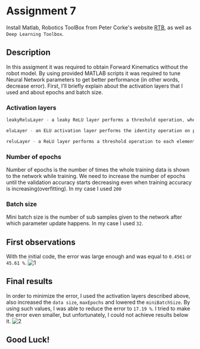 # Assignment 7
Install Matlab, Robotics ToolBox from Peter Corke's website [RTB](http://www.petercorke.com/), as well as `Deep Learning Toolbox`.  

## Description
In this assigment it was required to obtain Forward Kinematics without the robot model. By using provided MATLAB scripts it was required to tune Neural Network parameters to get better performance (in other words, decrease error). First, I'll briefly explain about the activation layers that I used and about epochs and batch size.

### Activation layers
```javascript
leakyReluLayer - a leaky ReLU layer performs a threshold operation, where any input value less than zero is multiplied by a fixed scalar.
```

```javascript
eluLayer - an ELU activation layer performs the identity operation on positive inputs and an exponential nonlinearity on negative inputs.
```

```javascript
reluLayer - a ReLU layer performs a threshold operation to each element of the input, where any value less than zero is set to zero.
```

### Number of epochs
Number of epochs is the number of times the whole training data is shown to the network while training. We need to increase the number of epochs until the validation accuracy starts decreasing even when training accuracy is increasing(overfitting). In my case I used `200`

### Batch size
Mini batch size is the number of sub samples given to the network after which parameter update happens. In my case I used `32`.

## First observations
With the initial code, the error was large enough and was equal to `0.4561` or `45.61 %`.
![1](https://user-images.githubusercontent.com/67557966/99149893-a8070a80-26b2-11eb-9180-ee6fade73d53.jpg)

## Final results
In order to minimize the error, I used the activation layers described above, also increased the `data size`, `maxEpochs` and lowered the `miniBatchSize`. By using such values, I was able to reduce the error to `17.19 %`. I tried to make the error even smaller, but unfortunately, I could not achieve results below it.
![2](https://user-images.githubusercontent.com/67557966/99149993-45fad500-26b3-11eb-8fc9-c1894d4933f3.png)

## Good Luck!

